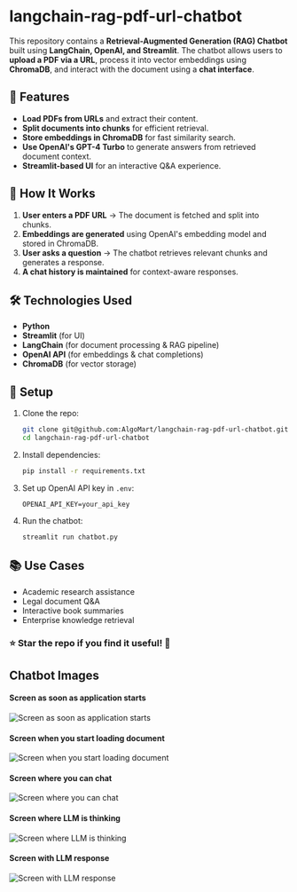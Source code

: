 # langchain-rag-pdf-url-chatbot

This repository contains a **Retrieval-Augmented Generation (RAG) Chatbot** built using **LangChain, OpenAI, and Streamlit**. The chatbot allows users to **upload a PDF via a URL**, process it into vector embeddings using **ChromaDB**, and interact with the document using a **chat interface**.

## 🚀 Features

-   **Load PDFs from URLs** and extract their content.
-   **Split documents into chunks** for efficient retrieval.
-   **Store embeddings in ChromaDB** for fast similarity search.
-   **Use OpenAI's GPT-4 Turbo** to generate answers from retrieved document context.
-   **Streamlit-based UI** for an interactive Q&A experience.

## 📌 How It Works

1. **User enters a PDF URL** → The document is fetched and split into chunks.
2. **Embeddings are generated** using OpenAI's embedding model and stored in ChromaDB.
3. **User asks a question** → The chatbot retrieves relevant chunks and generates a response.
4. **A chat history is maintained** for context-aware responses.

## 🛠️ Technologies Used

-   **Python**
-   **Streamlit** (for UI)
-   **LangChain** (for document processing & RAG pipeline)
-   **OpenAI API** (for embeddings & chat completions)
-   **ChromaDB** (for vector storage)

## 🔧 Setup

1. Clone the repo:
    ```bash
    git clone git@github.com:AlgoMart/langchain-rag-pdf-url-chatbot.git
    cd langchain-rag-pdf-url-chatbot
    ```
2. Install dependencies:
    ```bash
    pip install -r requirements.txt
    ```
3. Set up OpenAI API key in `.env`:
    ```
    OPENAI_API_KEY=your_api_key
    ```
4. Run the chatbot:
    ```bash
    streamlit run chatbot.py
    ```

## 📚 Use Cases

-   Academic research assistance
-   Legal document Q&A
-   Interactive book summaries
-   Enterprise knowledge retrieval

### ⭐ Star the repo if you find it useful! 🚀

## Chatbot Images

#### Screen as soon as application starts

![Screen as soon as application starts](https://miro.medium.com/v2/resize:fit:1400/format:webp/1*RGuirLr1K6j-ABXzvwiNEw.png)

#### Screen when you start loading document

![Screen when you start loading document](https://miro.medium.com/v2/resize:fit:1400/format:webp/1*sPyvZ-JDJuor1K1khBIqeA.png)

#### Screen where you can chat

![Screen where you can chat](https://miro.medium.com/v2/resize:fit:1400/format:webp/1*vIQ_2GxIFWSdlnAApIjQ2g.png)

#### Screen where LLM is thinking

![Screen where LLM is thinking](https://miro.medium.com/v2/resize:fit:1400/format:webp/1*3v7vRNAx21AJAztaHVtWgg.png)

#### Screen with LLM response

![Screen with LLM response](https://miro.medium.com/v2/resize:fit:1400/format:webp/1*ZAjy38Bu5fldsrmie0zqmg.png)
